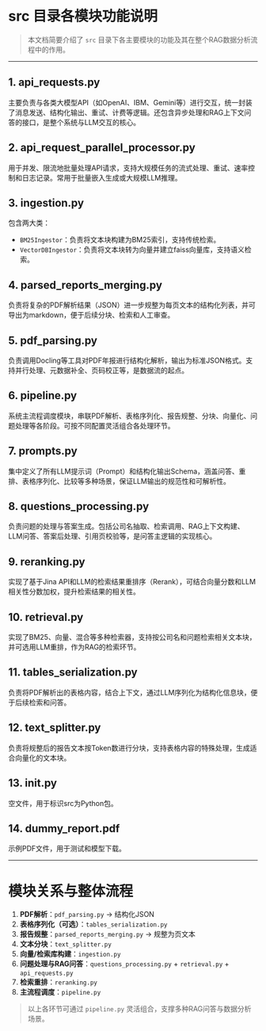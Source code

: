 # src 目录各模块功能说明

> 本文档简要介绍了 `src` 目录下各主要模块的功能及其在整个RAG数据分析流程中的作用。

---

## 1. api_requests.py
主要负责与各类大模型API（如OpenAI、IBM、Gemini等）进行交互，统一封装了消息发送、结构化输出、重试、计费等逻辑。还包含异步处理和RAG上下文问答的接口，是整个系统与LLM交互的核心。

## 2. api_request_parallel_processor.py
用于并发、限流地批量处理API请求，支持大规模任务的流式处理、重试、速率控制和日志记录。常用于批量嵌入生成或大规模LLM推理。

## 3. ingestion.py
包含两大类：
- `BM25Ingestor`：负责将文本块构建为BM25索引，支持传统检索。
- `VectorDBIngestor`：负责将文本块转为向量并建立faiss向量库，支持语义检索。

## 4. parsed_reports_merging.py
负责将复杂的PDF解析结果（JSON）进一步规整为每页文本的结构化列表，并可导出为markdown，便于后续分块、检索和人工审查。

## 5. pdf_parsing.py
负责调用Docling等工具对PDF年报进行结构化解析，输出为标准JSON格式。支持并行处理、元数据补全、页码校正等，是数据流的起点。

## 6. pipeline.py
系统主流程调度模块，串联PDF解析、表格序列化、报告规整、分块、向量化、问题处理等各阶段。可按不同配置灵活组合各处理环节。

## 7. prompts.py
集中定义了所有LLM提示词（Prompt）和结构化输出Schema，涵盖问答、重排、表格序列化、比较等多种场景，保证LLM输出的规范性和可解析性。

## 8. questions_processing.py
负责问题的处理与答案生成。包括公司名抽取、检索调用、RAG上下文构建、LLM问答、答案后处理、引用页校验等，是问答主逻辑的实现核心。

## 9. reranking.py
实现了基于Jina API和LLM的检索结果重排序（Rerank），可结合向量分数和LLM相关性分数加权，提升检索结果的相关性。

## 10. retrieval.py
实现了BM25、向量、混合等多种检索器，支持按公司名和问题检索相关文本块，并可选用LLM重排，作为RAG的检索环节。

## 11. tables_serialization.py
负责将PDF解析出的表格内容，结合上下文，通过LLM序列化为结构化信息块，便于后续检索和问答。

## 12. text_splitter.py
负责将规整后的报告文本按Token数进行分块，支持表格内容的特殊处理，生成适合向量化的文本块。

## 13. __init__.py
空文件，用于标识src为Python包。

## 14. dummy_report.pdf
示例PDF文件，用于测试和模型下载。

---

# 模块关系与整体流程
1. **PDF解析**：`pdf_parsing.py` → 结构化JSON
2. **表格序列化（可选）**：`tables_serialization.py`
3. **报告规整**：`parsed_reports_merging.py` → 规整为页文本
4. **文本分块**：`text_splitter.py`
5. **向量/检索库构建**：`ingestion.py`
6. **问题处理与RAG问答**：`questions_processing.py` + `retrieval.py` + `api_requests.py`
7. **检索重排**：`reranking.py`
8. **主流程调度**：`pipeline.py`

> 以上各环节可通过 `pipeline.py` 灵活组合，支撑多种RAG问答与数据分析场景。 